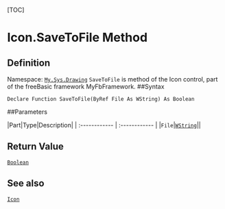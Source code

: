 [TOC]
# Icon.SaveToFile Method

## Definition
Namespace: [`My.Sys.Drawing`](My.Sys.Drawing.md)
`SaveToFile` is method of the Icon control, part of the freeBasic framework MyFbFramework.
##Syntax
```freeBasic
Declare Function SaveToFile(ByRef File As WString) As Boolean
```

##Parameters

|Part|Type|Description|
| :------------ | :------------ |
|`File`|[`WString`]("https://www.freebasic.net/wiki/KeyPgWString")||

## Return Value
[`Boolean`]("https://www.freebasic.net/wiki/KeyPgBoolean")
## See also
[`Icon`](Icon.md)
